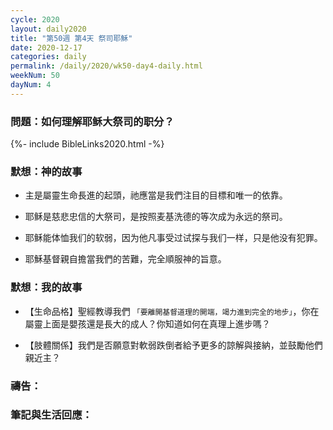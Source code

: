 ```yaml
---
cycle: 2020
layout: daily2020
title: "第50週 第4天 祭司耶穌"
date: 2020-12-17
categories: daily
permalink: /daily/2020/wk50-day4-daily.html
weekNum: 50
dayNum: 4
---
```


### 問題：如何理解耶稣大祭司的职分？

{%- include BibleLinks2020.html -%}

### 默想：神的故事 
+ 主是屬靈生命長進的起頭，祂應當是我們注目的目標和唯一的依靠。

+ 耶稣是慈悲忠信的大祭司，是按照麦基洗德的等次成为永远的祭司。

+ 耶稣能体恤我们的软弱，因为他凡事受过试探与我们一样，只是他没有犯罪。

+ 耶穌基督親自擔當我們的苦難，完全順服神的旨意。

### 默想：我的故事
+ 【生命品格】聖經教導我們 `「要離開基督道理的開端，竭力進到完全的地步」`，你在屬靈上面是嬰孩還是長大的成人？你知道如何在真理上進步嗎？

+ 【肢體關係】我們是否願意對軟弱跌倒者給予更多的諒解與接納，並鼓勵他們親近主？

### 禱告：

### 筆記與生活回應：
